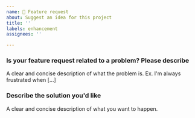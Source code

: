 ```yaml
---
name: 🎁 Feature request
about: Suggest an idea for this project
title: ''
labels: enhancement
assignees: ''

---
```


### Is your feature request related to a problem? Please describe
A clear and concise description of what the problem is. Ex. I'm always frustrated when [...]

### Describe the solution you'd like
A clear and concise description of what you want to happen.
